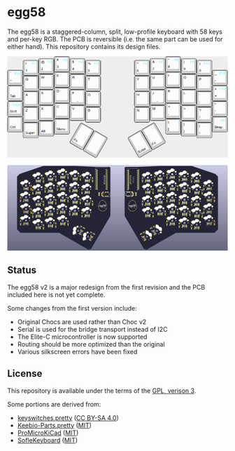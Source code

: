 # egg58

The egg58 is a staggered-column, split, low-profile keyboard with 58 keys and per-key RGB. The PCB is reversible (i.e. the same part can be used for either hand). This repository contains its design files.

![layout](images/layout.png)

![render](images/render.png)

## Status

The egg58 v2 is a major redesign from the first revision and the PCB included here is not yet complete.

Some changes from the first version include:
- Original Chocs are used rather than Choc v2
- Serial is used for the bridge transport instead of I2C
- The Elite-C microcontroller is now supported
- Routing should be more optimized than the original
- Various silkscreen errors have been fixed

## License

This repository is available under the terms of the [GPL, verison 3](LICENSE).

Some portions are derived from:

- [keyswitches.pretty](https://github.com/daprice/keyswitches.pretty) ([CC BY-SA 4.0](https://creativecommons.org/licenses/by-sa/4.0/))
- [Keebio-Parts.pretty](https://github.com/keebio/Keebio-Parts.pretty) ([MIT](https://github.com/keebio/Keebio-Parts.pretty/blob/master/LICENSE))
- [ProMicroKiCad](https://github.com/Biacco42/ProMicroKiCad) ([MIT](https://github.com/Biacco42/ProMicroKiCad/blob/master/LICENSE))
- [SofleKeyboard](https://github.com/josefadamcik/SofleKeyboard) ([MIT](https://github.com/josefadamcik/SofleKeyboard/blob/master/LICENSE))

